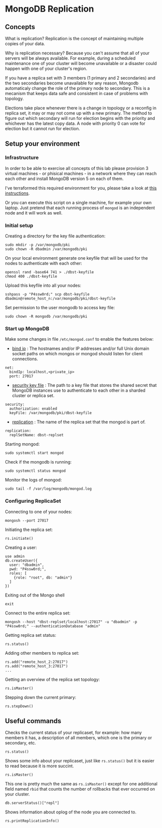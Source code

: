 # MongoDB Replication

## Concepts

What is replication? Replication is the concept of maintaining multiple copies of your data.

Why is replication necessary? Because you can't assume that all of your servers will be always available. For example, during a scheduled maintenance one of your cluster will become unavailable or a disaster could happen with one of your cluster's region.

If you have a replica set with 3 members (1 primary and 2 secondaries) and the two secondaries become unavailable for any reason, Mongodb automaticaly change the role of the primary node to secondary. This is a mecanism that keeps data safe and consistent in case of problems with topology.

Elections take place whenever there is a change in topology or a reconfig in replica set, it may or may not come up with a new primary. The method to figure out which secondary will run for election begins with the priority and whichever has the latest copy data.
A node with priority 0 can vote for election but it cannot run for election.

## Setup your environment

### Infrastructure
In order to be able to exercise all concepts of this lab please provision 3 virtual machines - or phisical machines - in a network where they can reach each other and install MongoDB version 5 on each of them.

I've terraformed this required environment for you, please take a look at [this instructions](./infra/README.md).

Or you can execute this script on a single machine, for example your own laptop. Just pretend that each running process of `mongod` is an independent node and it will work as well.

### Initial setup

Creating a directory for the key file authentication:

```
sudo mkdir -p /var/mongodb/pki
sudo chown -R dbadmin /var/mongodb/pki
```

On your local environment generate one keyfile that will be used for the nodes to authenticate with each other:

```
openssl rand -base64 741 > ./dbst-keyfile
chmod 400 ./dbst-keyfile
```

Upload this keyfile into all your nodes:
```
sshpass -p "P4ssw0rd;" scp dbst-keyfile dbadmin@remote_host_n:/var/mongodb/pki/dbst-keyfile
```

Set permission to the user mongodb to access key file:
```
sudo chown -R mongodb /var/mongodb/pki
```

### Start up MongoDB

Make some changes in file `/etc/mongod.conf` to enable the features below:

* [bind ip](https://www.mongodb.com/docs/manual/reference/configuration-options/#mongodb-setting-net.bindIp) : The hostnames and/or IP addresses and/or full Unix domain socket paths on which mongos or mongod should listen for client connections.
```
net:
  bindIp: localhost,<private_ip>
  port: 27017
```

* [security key file](https://www.mongodb.com/docs/manual/reference/configuration-options/#mongodb-setting-security.keyFile) : The path to a key file that stores the shared secret that MongoDB instances use to authenticate to each other in a sharded cluster or replica set.
```
security:
  authorization: enabled
  keyFile: /var/mongodb/pki/dbst-keyfile
```

* [replication](https://www.mongodb.com/docs/manual/reference/configuration-options/#replication-options) : The name of the replica set that the mongod is part of.
```
replication:
  replSetName: dbst-replset
```

Starting mongod:

```
sudo systemctl start mongod
```

Check if the mongodb is running:
```
sudo systemctl status mongod

```

Monitor the logs of mongod:
```
sudo tail -f /var/log/mongodb/mongod.log
```

### Configuring ReplicaSet

Connecting to one of your nodes:
```
mongosh --port 27017
```

Initiating the replica set:
```
rs.initiate()
```

Creating a user:
```
use admin
db.createUser({
  user: "dbadmin",
  pwd: "P4ssw0rd;",
  roles: [
    {role: "root", db: "admin"}
  ]
})
```

Exiting out of the Mongo shell
```
exit
```

Connect to the entire replica set:
```
mongosh --host "dbst-replset/localhost:27017" -u "dbadmin" -p "P4ssw0rd;" --authenticationDatabase "admin"
```

Getting replica set status:
```
rs.status()
```

Adding other members to replica set:
```
rs.add("remote_host_2:27017")
rs.add("remote_host_3:27017")
...
```

Getting an overview of the replica set topology:
```
rs.isMaster()
```

Stepping down the current primary:
```
rs.stepDown()
```

## Useful commands

Checks the current status of your replicaset, for example: how many members it has, a description of all members, which one is the primary or secondary, etc.
```
rs.status()
```


Shows some info about your replicaset, just like `rs.status()` but it is easier to read because it is more succint.
```
rs.isMaster()
```

This one is pretty much the same as `rs.isMaster()` except for one additional field named `rbid` that counts the number of rollbacks that ever occurred on your cluster.
```
db.serverStatus()["repl"]
```

Shows information about oplog of the node you are connected to.
```
rs.printReplicationInfo()
```